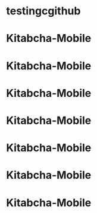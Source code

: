 # testingcgithub
# Kitabcha-Mobile
# Kitabcha-Mobile
# Kitabcha-Mobile
# Kitabcha-Mobile
# Kitabcha-Mobile
# Kitabcha-Mobile
# Kitabcha-Mobile
